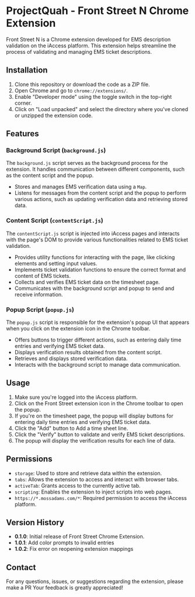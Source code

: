 # ProjectQuah - Front Street N Chrome Extension

Front Street N is a Chrome extension developed for EMS description validation on the iAccess platform. This extension helps streamline the process of validating and managing EMS ticket descriptions.

## Installation

1. Clone this repository or download the code as a ZIP file.
2. Open Chrome and go to `chrome://extensions/`.
3. Enable "Developer mode" using the toggle switch in the top-right corner.
4. Click on "Load unpacked" and select the directory where you've cloned or unzipped the extension code.

## Features

### Background Script (`background.js`)

The `background.js` script serves as the background process for the extension. It handles communication between different components, such as the content script and the popup.

- Stores and manages EMS verification data using a `Map`.
- Listens for messages from the content script and the popup to perform various actions, such as updating verification data and retrieving stored data.

### Content Script (`contentScript.js`)

The `contentScript.js` script is injected into iAccess pages and interacts with the page's DOM to provide various functionalities related to EMS ticket validation.

- Provides utility functions for interacting with the page, like clicking elements and setting input values.
- Implements ticket validation functions to ensure the correct format and content of EMS tickets.
- Collects and verifies EMS ticket data on the timesheet page.
- Communicates with the background script and popup to send and receive information.

### Popup Script (`popup.js`)

The `popup.js` script is responsible for the extension's popup UI that appears when you click on the extension icon in the Chrome toolbar.

- Offers buttons to trigger different actions, such as entering daily time entries and verifying EMS ticket data.
- Displays verification results obtained from the content script.
- Retrieves and displays stored verification data.
- Interacts with the background script to manage data communication.

## Usage

1. Make sure you're logged into the iAccess platform.
2. Click on the Front Street extension icon in the Chrome toolbar to open the popup.
3. If you're on the timesheet page, the popup will display buttons for entering daily time entries and verifying EMS ticket data.
4. Click the "Add" button to Add a time sheet line.
5. Click the "Verify" button to validate and verify EMS ticket descriptions.
6. The popup will display the verification results for each line of data.

## Permissions

- `storage`: Used to store and retrieve data within the extension.
- `tabs`: Allows the extension to access and interact with browser tabs.
- `activeTab`: Grants access to the currently active tab.
- `scripting`: Enables the extension to inject scripts into web pages.
- `https://*.mossadams.com/*`: Required permission to access the iAccess platform.

## Version History

- **0.1.0**: Initial release of Front Street Chrome Extension.
- **1.0.1**: Add color prompts to invalid entries
- **1.0.2**: Fix error on reopening extension mappings

## Contact

For any questions, issues, or suggestions regarding the extension, please make a PR Your feedback is greatly appreciated!
